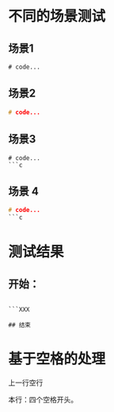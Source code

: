 # 不同的场景测试

## 场景1

```
# code...
```

## 场景2

```c
# code...
```

## 场景3

```
# code...
```c
```

## 场景 4

```c
# code...
```c
```

# 测试结果

## 开始：

```

```XXX

## 结束

```


# 基于空格的处理

上一行空行

本行：四个空格开头。